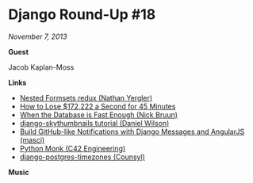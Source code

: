 # Django Round-Up #18

*November 7, 2013*

**Guest**

Jacob Kaplan-Moss

**Links**

* [Nested Formsets redux (Nathan Yergler)](http://yergler.net/blog/2013/09/03/nested-formsets-redux/)
* [How to Lose $172,222 a Second for 45 Minutes](http://pythonsweetness.tumblr.com/post/64740079543/how-to-lose-172-222-a-second-for-45-minutes)
* [When the Database is Fast Enough (Nick Bruun)](http://blog.iconfinder.com/when-the-database-is-fast-enough/)
* [django-skythumbnails tutorial (Daniel Wilson)](http://concentricsky.com/blog/2014/jul/django-skythumbnails-tutorial)
* [Build GitHub-like Notifications with Django Messages and AngularJS (masci)](http://dev.pippi.im/2013/10/22/build-github-like-notifications-with-django-messages-and-angular-js/)
* [Python Monk (C42 Engineering)](http://pythonmonk.com/)
* [django-postgres-timezones (Counsyl)](https://github.com/counsyl/django-postgres-timezones)

**Music**